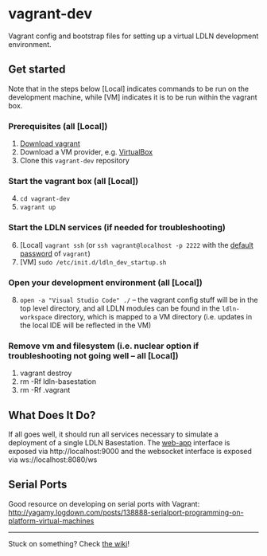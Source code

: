 # vagrant-dev

Vagrant config and bootstrap files for setting up a virtual LDLN development environment.

## Get started

Note that in the steps below [Local] indicates commands to be run on the development machine, while [VM] indicates it is to be run within the vagrant box.

### Prerequisites (all [Local])

1. [Download vagrant](https://www.vagrantup.com/downloads)
2. Download a VM provider, e.g. [VirtualBox](https://www.virtualbox.org/wiki/Downloads)
3. Clone this `vagrant-dev` repository

### Start the vagrant box (all [Local])
4. `cd vagrant-dev`
5. `vagrant up`

### Start the LDLN services (if needed for troubleshooting)
6. [Local] `vagrant ssh` (or `ssh vagrant@localhost -p 2222` with the [default password](https://www.vagrantup.com/docs/boxes/base#vagrant-user) of `vagrant`)
7. [VM] `sudo /etc/init.d/ldln_dev_startup.sh`

### Open your development environment (all [Local])

8. `open -a "Visual Studio Code" ./` – the vagrant config stuff will be in the top level directory, and all LDLN modules can be found in the `ldln-workspace` directory, which is mapped to a VM directory (i.e. updates in the local IDE will be reflected in the VM)

### Remove vm and filesystem (i.e. nuclear option if troubleshooting not going well – all [Local])
1. vagrant destroy
2. rm -Rf ldln-basestation
3. rm -Rf .vagrant

## What Does It Do?

If all goes well, it should run all services necessary to simulate a deployment of a single LDLN Basestation. The [web-app](https://github.com/LDLN/web-app) interface is exposed via http://localhost:9000 and the websocket interface is exposed via ws://localhost:8080/ws

## Serial Ports

Good resource on developing on serial ports with Vagrant:
http://yagamy.logdown.com/posts/138888-serialport-programming-on-platform-virtual-machines

<hr />

Stuck on something? Check [the wiki](https://github.com/LDLN/core/wiki)!
